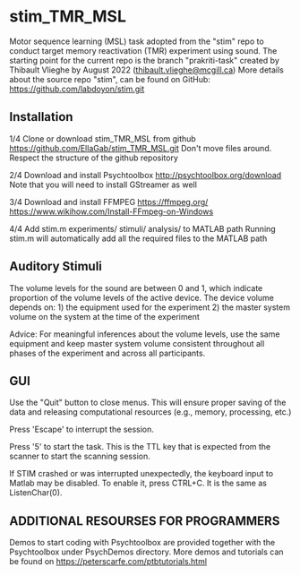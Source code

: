 # stim_TMR_MSL
Motor sequence learning (MSL) task adopted from the "stim" repo to conduct target memory reactivation (TMR) experiment using sound.
The starting point for the current repo is the branch "prakriti-task" created by Thibault Vlieghe by August 2022 (thibault.vlieghe@mcgill.ca)
More details about the source repo "stim", can be found on GitHub: https://github.com/labdoyon/stim.git

## Installation

1/4 Clone or download stim_TMR_MSL from github
	https://github.com/EllaGab/stim_TMR_MSL.git
	Don't move files around. Respect the structure of the github repository

2/4 Download and install Psychtoolbox
	http://psychtoolbox.org/download
	Note that you will need to install GStreamer as well

3/4 Download and install FFMPEG
	https://ffmpeg.org/
	https://www.wikihow.com/Install-FFmpeg-on-Windows

4/4 Add stim.m experiments/ stimuli/ analysis/ to MATLAB path
	Running stim.m will automatically add all the required files to the MATLAB path

## Auditory Stimuli

The volume levels for the sound are between 0 and 1, which indicate proportion of the
volume levels of the active device. The device volume depends on:
	1) the equipment used for the experiment
	2) the master system volume on the system at the time of the experiment

Advice: For meaningful inferences about the volume levels, use the same equipment and
keep master system volume consistent throughout all phases of the experiment and
across all participants.

## GUI

Use the "Quit" button to close menus. This will ensure proper saving of the data
and releasing computational resources (e.g., memory, processing, etc.)

Press 'Escape' to interrupt the session.

Press '5' to start the task. This is the TTL key that is expected from the scanner
to start the scanning session.

If STIM crashed or was interrupted unexpectedly, the keyboard input to Matlab
may be disabled. To enable it, press CTRL+C. It is the same as ListenChar(0).

## ADDITIONAL RESOURSES FOR PROGRAMMERS

Demos to start coding with Psychtoolbox are provided together with the Psychtoolbox
under PsychDemos directory.
More demos and tutorials can be found on https://peterscarfe.com/ptbtutorials.html

